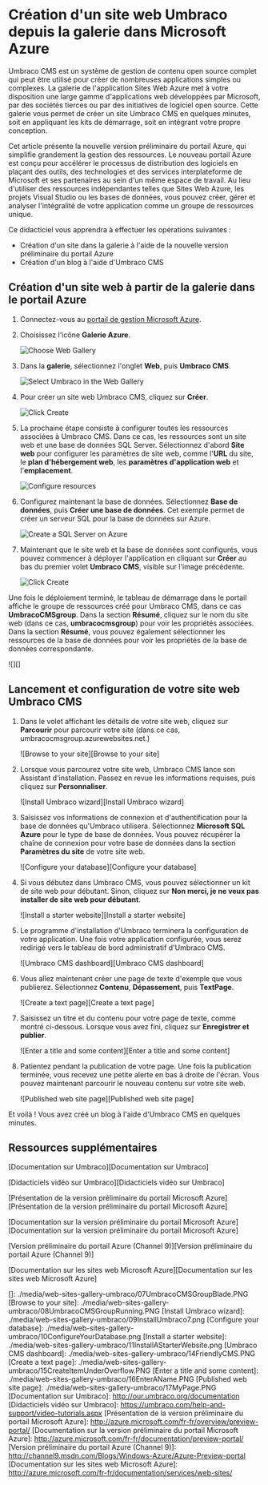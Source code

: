 <properties title="Create an Umbraco website from the gallery in Microsoft Azure" pageTitle="Create an Umbraco website from the gallery in Microsoft Azure" description="required" metaKeywords="Azure, gallery, Umbraco, web site, website" services="web-sites" solutions="web" documentationCenter="" authors="timamm" manager="paulettm" editor="mollybos" videoId="" scriptId="" />

<tags ms.service="web-sites" ms.workload="web" ms.tgt_pltfrm="ibiza" ms.devlang="na" ms.topic="article" ms.date="01/01/1900" ms.author="timamm"></tags>

# Création d'un site web Umbraco depuis la galerie dans Microsoft Azure

Umbraco CMS est un système de gestion de contenu open source complet qui peut être utilisé pour créer de nombreuses applications simples ou complexes. La galerie de l'application Sites Web Azure met à votre disposition une large gamme d'applications web développées par Microsoft, par des sociétés tierces ou par des initiatives de logiciel open source. Cette galerie vous permet de créer un site Umbraco CMS en quelques minutes, soit en appliquant les kits de démarrage, soit en intégrant votre propre conception.

Cet article présente la nouvelle version préliminaire du portail Azure, qui simplifie grandement la gestion des ressources. Le nouveau portail Azure est conçu pour accélérer le processus de distribution des logiciels en plaçant des outils, des technologies et des services interplateforme de Microsoft et ses partenaires au sein d'un même espace de travail. Au lieu d'utiliser des ressources indépendantes telles que Sites Web Azure, les projets Visual Studio ou les bases de données, vous pouvez créer, gérer et analyser l'intégralité de votre application comme un groupe de ressources unique.

Ce didacticiel vous apprendra à effectuer les opérations suivantes :

-   Création d'un site dans la galerie à l'aide de la nouvelle version préliminaire du portail Azure
-   Création d'un blog à l'aide d'Umbraco CMS

## Création d'un site web à partir de la galerie dans le portail Azure

1.  Connectez-vous au [portail de gestion Microsoft Azure][portail de gestion Microsoft Azure].

2.  Choisissez l'icône **Galerie Azure**.

    ![Choose Web Gallery][Choose Web Gallery]

3.  Dans la **galerie**, sélectionnez l'onglet **Web**, puis **Umbraco CMS**.

    ![Select Umbraco in the Web Gallery][Select Umbraco in the Web Gallery]

4.  Pour créer un site web Umbraco CMS, cliquez sur **Créer**.

    ![Click Create][Click Create]

5.  La prochaine étape consiste à configurer toutes les ressources associées à Umbraco CMS. Dans ce cas, les ressources sont un site web et une base de données SQL Server. Sélectionnez d'abord **Site web** pour configurer les paramètres de site web, comme l'**URL** du site, le **plan d'hébergement web**, les **paramètres d'application web** et l'**emplacement**.

    ![Configure resources][Configure resources]

6.  Configurez maintenant la base de données. Sélectionnez **Base de données**, puis **Créer une base de données**. Cet exemple permet de créer un serveur SQL pour la base de données sur Azure.

    ![Create a SQL Server on Azure][Create a SQL Server on Azure]

7.  Maintenant que le site web et la base de données sont configurés, vous pouvez commencer à déployer l'application en cliquant sur **Créer** au bas du premier volet **Umbraco CMS**, visible sur l'image précédente.

    ![Click Create][1]

Une fois le déploiement terminé, le tableau de démarrage dans le portail affiche le groupe de ressources créé pour Umbraco CMS, dans ce cas **UmbracoCMSgroup**. Dans la section **Résumé**, cliquez sur le nom du site web (dans ce cas, **umbracocmsgroup**) pour voir les propriétés associées. Dans la section **Résumé**, vous pouvez également sélectionner les ressources de la base de données pour voir les propriétés de la base de données correspondante.

![][]

## Lancement et configuration de votre site web Umbraco CMS

1.  Dans le volet affichant les détails de votre site web, cliquez sur **Parcourir** pour parcourir votre site (dans ce cas, umbracocmsgroup.azurewebsites.net.)

    ![Browse to your site][Browse to your site]

2.  Lorsque vous parcourez votre site web, Umbraco CMS lance son Assistant d'installation. Passez en revue les informations requises, puis cliquez sur **Personnaliser**.

    ![Install Umbraco wizard][Install Umbraco wizard]

3.  Saisissez vos informations de connexion et d'authentification pour la base de données qu'Umbraco utilisera. Sélectionnez **Microsoft SQL Azure** pour le type de base de données. Vous pouvez récupérer la chaîne de connexion pour votre base de données dans la section **Paramètres du site** de votre site web.

    ![Configure your database][Configure your database]

4.  Si vous débutez dans Umbraco CMS, vous pouvez sélectionner un kit de site web pour débutant. Sinon, cliquez sur **Non merci, je ne veux pas installer de site web pour débutant**.

    ![Install a starter website][Install a starter website]

5.  Le programme d'installation d'Umbraco terminera la configuration de votre application. Une fois votre application configurée, vous serez redirigé vers le tableau de bord administratif d'Umbraco CMS.

    ![Umbraco CMS dashboard][Umbraco CMS dashboard]

6.  Vous allez maintenant créer une page de texte d'exemple que vous publierez. Sélectionnez **Contenu**, **Dépassement**, puis **TextPage**.

    ![Create a text page][Create a text page]

7.  Saisissez un titre et du contenu pour votre page de texte, comme montré ci-dessous. Lorsque vous avez fini, cliquez sur **Enregistrer et publier**.

    ![Enter a title and some content][Enter a title and some content]

8.  Patientez pendant la publication de votre page. Une fois la publication terminée, vous recevez une petite alerte en bas à droite de l'écran. Vous pouvez maintenant parcourir le nouveau contenu sur votre site web.

    ![Published web site page][Published web site page]

Et voilà ! Vous avez créé un blog à l'aide d'Umbraco CMS en quelques minutes.

## Ressources supplémentaires

[Documentation sur Umbraco][Documentation sur Umbraco]

[Didacticiels vidéo sur Umbraco][Didacticiels vidéo sur Umbraco]

[Présentation de la version préliminaire du portail Microsoft Azure][Présentation de la version préliminaire du portail Microsoft Azure]

[Documentation sur la version préliminaire du portail Microsoft Azure][Documentation sur la version préliminaire du portail Microsoft Azure]

[Version préliminaire du portail Azure (Channel 9)][Version préliminaire du portail Azure (Channel 9)]

[Documentation sur les sites web Microsoft Azure][Documentation sur les sites web Microsoft Azure]

<!-- IMAGES -->

  [portail de gestion Microsoft Azure]: https://portal.azure.com/
  [Choose Web Gallery]: ./media/web-sites-gallery-umbraco/01Startboard.PNG
  [Select Umbraco in the Web Gallery]: ./media/web-sites-gallery-umbraco/02WebGallery.PNG
  [Click Create]: ./media/web-sites-gallery-umbraco/03UmbracoCMS.PNG
  [Configure resources]: ./media/web-sites-gallery-umbraco/04AppSettings.PNG
  [Create a SQL Server on Azure]: ./media/web-sites-gallery-umbraco/05NewServer.PNG
  [1]: ./media/web-sites-gallery-umbraco/06UmbracoCMSGroup.PNG
  []: ./media/web-sites-gallery-umbraco/07UmbracoCMSGroupBlade.PNG
  [Browse to your site]: ./media/web-sites-gallery-umbraco/08UmbracoCMSGroupRunning.PNG
  [Install Umbraco wizard]: ./media/web-sites-gallery-umbraco/09InstallUmbraco7.png
  [Configure your database]: ./media/web-sites-gallery-umbraco/10ConfigureYourDatabase.png
  [Install a starter website]: ./media/web-sites-gallery-umbraco/11InstallAStarterWebsite.png
  [Umbraco CMS dashboard]: ./media/web-sites-gallery-umbraco/14FriendlyCMS.PNG
  [Create a text page]: ./media/web-sites-gallery-umbraco/15CreateItemUnderOverflow.PNG
  [Enter a title and some content]: ./media/web-sites-gallery-umbraco/16EnterAName.PNG
  [Published web site page]: ./media/web-sites-gallery-umbraco/17MyPage.PNG
  [Documentation sur Umbraco]: http://our.umbraco.org/documentation
  [Didacticiels vidéo sur Umbraco]: https://umbraco.com/help-and-support/video-tutorials.aspx
  [Présentation de la version préliminaire du portail Microsoft Azure]: http://azure.microsoft.com/fr-fr/overview/preview-portal/
  [Documentation sur la version préliminaire du portail Microsoft Azure]: http://azure.microsoft.com/fr-fr/documentation/preview-portal/
  [Version préliminaire du portail Azure (Channel 9)]: http://channel9.msdn.com/Blogs/Windows-Azure/Azure-Preview-portal
  [Documentation sur les sites web Microsoft Azure]: http://azure.microsoft.com/fr-fr/documentation/services/web-sites/
